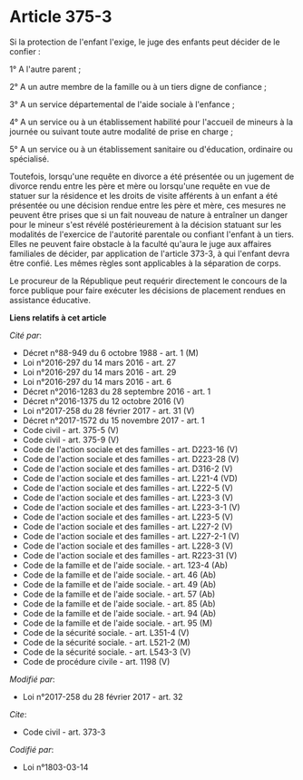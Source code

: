 # Article 375-3

Si la protection de l'enfant l'exige, le juge des enfants peut décider de le confier : 

1° A l'autre parent ; 

2° A un autre membre de la famille ou à un tiers digne de confiance ; 

3° A un service départemental de l'aide sociale à l'enfance ; 

4° A un service ou à un établissement habilité pour l'accueil de mineurs à la journée ou suivant toute autre modalité de
prise en charge ; 

5° A un service ou à un établissement sanitaire ou d'éducation, ordinaire ou spécialisé. 

Toutefois, lorsqu'une requête en divorce a été présentée ou un jugement de divorce rendu entre les père et mère ou lorsqu'une
requête en vue de statuer sur la résidence et les droits de visite afférents à un enfant a été présentée ou une décision
rendue entre les père et mère, ces mesures ne peuvent être prises que si un fait nouveau de nature à entraîner un danger pour
le mineur s'est révélé postérieurement à la décision statuant sur les modalités de l'exercice de l'autorité parentale ou
confiant l'enfant à un tiers. Elles ne peuvent faire obstacle à la faculté qu'aura le juge aux affaires familiales de
décider, par application de l'article 373-3, à qui l'enfant devra être confié. Les mêmes règles sont applicables à la
séparation de corps.

Le procureur de la République peut requérir directement le concours de la force publique pour faire exécuter les décisions de
placement rendues en assistance éducative.

**Liens relatifs à cet article**

_Cité par_:

  - Décret n°88-949 du 6 octobre 1988 - art. 1 (M)
  - Loi n°2016-297 du 14 mars 2016 - art. 27
  - Loi n°2016-297 du 14 mars 2016 - art. 29
  - Loi n°2016-297 du 14 mars 2016 - art. 6
  - Décret n°2016-1283 du 28 septembre 2016 - art. 1
  - Décret n°2016-1375 du 12 octobre 2016 (V)
  - Loi n°2017-258 du 28 février 2017 - art. 31 (V)
  - Décret n°2017-1572 du 15 novembre 2017 - art. 1
  - Code civil - art. 375-5 (V)
  - Code civil - art. 375-9 (V)
  - Code de l'action sociale et des familles - art. D223-16 (V)
  - Code de l'action sociale et des familles - art. D223-28 (V)
  - Code de l'action sociale et des familles - art. D316-2 (V)
  - Code de l'action sociale et des familles - art. L221-4 (VD)
  - Code de l'action sociale et des familles - art. L222-5 (V)
  - Code de l'action sociale et des familles - art. L223-3 (V)
  - Code de l'action sociale et des familles - art. L223-3-1 (V)
  - Code de l'action sociale et des familles - art. L223-5 (V)
  - Code de l'action sociale et des familles - art. L227-2 (V)
  - Code de l'action sociale et des familles - art. L227-2-1 (V)
  - Code de l'action sociale et des familles - art. L228-3 (V)
  - Code de l'action sociale et des familles - art. R223-31 (V)
  - Code de la famille et de l'aide sociale. - art. 123-4 (Ab)
  - Code de la famille et de l'aide sociale. - art. 46 (Ab)
  - Code de la famille et de l'aide sociale. - art. 49 (Ab)
  - Code de la famille et de l'aide sociale. - art. 57 (Ab)
  - Code de la famille et de l'aide sociale. - art. 85 (Ab)
  - Code de la famille et de l'aide sociale. - art. 94 (Ab)
  - Code de la famille et de l'aide sociale. - art. 95 (M)
  - Code de la sécurité sociale. - art. L351-4 (V)
  - Code de la sécurité sociale. - art. L521-2 (M)
  - Code de la sécurité sociale. - art. L543-3 (V)
  - Code de procédure civile - art. 1198 (V)

_Modifié par_:

  - Loi n°2017-258 du 28 février 2017 - art. 32

_Cite_:

  - Code civil - art. 373-3

_Codifié par_:

  - Loi n°1803-03-14
